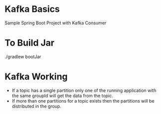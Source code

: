 # Kafka Basics
Sample Spring Boot Project with Kafka Consumer

# To Build Jar
./gradlew bootJar

# Kafka Working
- If a topic has a single partition only one of the running application with the same groupId will get the data from the topic.
- If more than one partitions for a topic exists then the partitions will be distributed in the group.